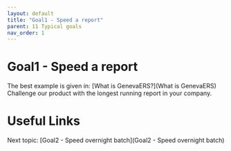 ```yaml
---
layout: default
title: "Goal1 - Speed a report"
parent: 11 Typical goals
nav_order: 1
---
```


# Goal1 - Speed a report
The best example is given in:  [What is GenevaERS?](What is GenevaERS)  
Challenge our product with the longest running report in your company.  

# Useful Links
Next topic: [Goal2 - Speed overnight batch](Goal2 - Speed overnight batch)  

